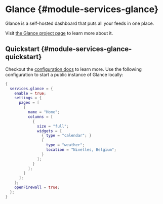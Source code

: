 # Glance {#module-services-glance}

Glance is a self-hosted dashboard that puts all your feeds in one place.

Visit [the Glance project page](https://github.com/glanceapp/glance) to learn
more about it.

## Quickstart {#module-services-glance-quickstart}

Checkout the [configuration docs](https://github.com/glanceapp/glance/blob/main/docs/configuration.md) to learn more.
Use the following configuration to start a public instance of Glance locally:

```nix
{
  services.glance = {
    enable = true;
    settings = {
      pages = [
        {
          name = "Home";
          columns = [
            {
              size = "full";
              widgets = [
                { type = "calendar"; }
                {
                  type = "weather";
                  location = "Nivelles, Belgium";
                }
              ];
            }
          ];
        }
      ];
    };
    openFirewall = true;
  };
}
```


